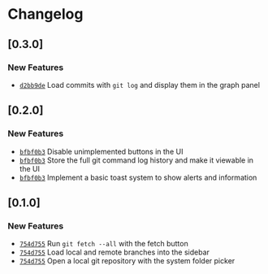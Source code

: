 # Changelog

## \[0.3.0]

### New Features

- [`d2bb9de`](https://www.github.com/GRA0007/strand/commit/d2bb9dea5c38d3c761e34ec28fbfbd7e93aef958) Load commits with `git log` and display them in the graph panel

## \[0.2.0]

### New Features

- [`bfbf0b3`](https://www.github.com/GRA0007/strand/commit/bfbf0b3a4dcb4236bb9cb00944dfb3db41add308) Disable unimplemented buttons in the UI
- [`bfbf0b3`](https://www.github.com/GRA0007/strand/commit/bfbf0b3a4dcb4236bb9cb00944dfb3db41add308) Store the full git command log history and make it viewable in the UI
- [`bfbf0b3`](https://www.github.com/GRA0007/strand/commit/bfbf0b3a4dcb4236bb9cb00944dfb3db41add308) Implement a basic toast system to show alerts and information

## \[0.1.0]

### New Features

- [`754d755`](https://www.github.com/GRA0007/strand/commit/754d755faeea008334ba1215e748e097ab8359d3) Run `git fetch --all` with the fetch button
- [`754d755`](https://www.github.com/GRA0007/strand/commit/754d755faeea008334ba1215e748e097ab8359d3) Load local and remote branches into the sidebar
- [`754d755`](https://www.github.com/GRA0007/strand/commit/754d755faeea008334ba1215e748e097ab8359d3) Open a local git repository with the system folder picker
